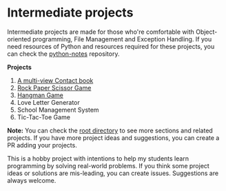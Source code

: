 # Intermediate projects

Intermediate projects are made for those who're comfortable with Object-oriented
programming, File Management and Exception Handling. If you need resources of
Python and resources required for these projects, you can check the
[python-notes](https://github.com/ghimiresdp/python-notes) repository.

**Projects**


1. [A multi-view Contact book](srs_contact_book.md)
2. [Rock Paper Scissor Game](srs_rock_paper_scissor.md)
3. [Hangman Game](srs_hangman.md)
4. Love Letter Generator
5. School Management System
6. Tic-Tac-Toe Game


**Note:** You can check the
[root directory](https://github.com/ghimiresdp/python-projects) to see more
sections and related projects. If you have more project ideas and suggestions,
you can create a PR adding your projects.

This is a hobby project with intentions to help my students learn programming
by solving real-world problems. If you think some project ideas or solutions are
mis-leading, you can create issues. Suggestions are always welcome.
